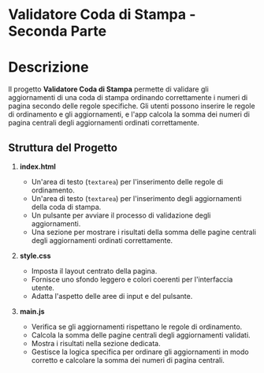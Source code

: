 # Validatore Coda di Stampa - Seconda Parte

# Descrizione
Il progetto **Validatore Coda di Stampa** permette di validare gli aggiornamenti di una coda di stampa ordinando correttamente i numeri di pagina secondo delle regole specifiche. Gli utenti possono inserire le regole di ordinamento e gli aggiornamenti, e l'app calcola la somma dei numeri di pagina centrali degli aggiornamenti ordinati correttamente.

## Struttura del Progetto

1. **index.html**
     - Un'area di testo (`textarea`) per l'inserimento delle regole di ordinamento.
     - Un'area di testo (`textarea`) per l'inserimento degli aggiornamenti della coda di stampa.
     - Un pulsante per avviare il processo di validazione degli aggiornamenti.
     - Una sezione per mostrare i risultati della somma delle pagine centrali degli aggiornamenti ordinati correttamente.

2. **style.css**
     - Imposta il layout centrato della pagina.
     - Fornisce uno sfondo leggero e colori coerenti per l'interfaccia utente.
     - Adatta l'aspetto delle aree di input e del pulsante.

3. **main.js**
     - Verifica se gli aggiornamenti rispettano le regole di ordinamento.
     - Calcola la somma delle pagine centrali degli aggiornamenti validati.
     - Mostra i risultati nella sezione dedicata.
     - Gestisce la logica specifica per ordinare gli aggiornamenti in modo corretto e calcolare la somma dei numeri di pagina centrali.